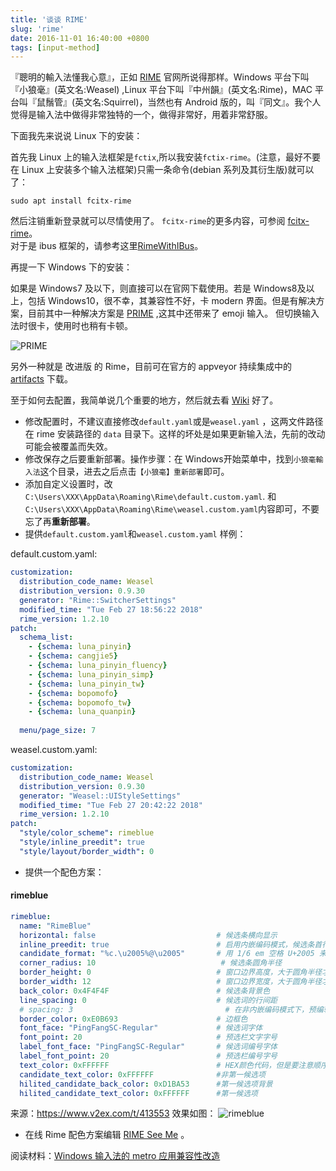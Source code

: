 ```yaml
---
title: '谈谈 RIME'
slug: 'rime'
date: 2016-11-01 16:40:00 +0800
tags: [input-method]
---
```


『聰明的輸入法懂我心意』，正如 [RIME](http://rime.im/) 官网所说得那样。Windows 平台下叫『小狼毫』(英文名:Weasel) ,Linux 平台下叫『中州韻』(英文名:Rime)，MAC 平台叫『鼠鬚管』(英文名:Squirrel)，当然也有 Android 版的，叫『同文』。我个人觉得是输入法中做得非常独特的一个，做得非常好，用着非常舒服。  

<!-- more -->

下面我先来说说 Linux 下的安装：  

首先我 Linux 上的输入法框架是`fctix`,所以我安装`fctix-rime`。(注意，最好不要在 Linux 上安装多个输入法框架)只需一条命令(debian 系列及其衍生版)就可以了：  

```
sudo apt install fcitx-rime
```
然后注销重新登录就可以尽情使用了。  `fcitx-rime`的更多内容，可参阅 [fcitx-rime](https://github.com/fcitx/fcitx-rime)。  
对于是 ibus 框架的，请参考这里[RimeWithIBus](https://github.com/rime/home/wiki/RimeWithIBus)。  

再提一下 Windows 下的安装：  

如果是 Windows7 及以下，则直接可以在官网下载使用。若是 Windows8及以上，包括 Windows10，很不幸，其兼容性不好，卡 modern 界面。但是有解决方案，目前其中一种解决方案是 [PRIME](https://github.com/osfans/PRIME) ,这其中还带来了 emoji 输入。  但切换输入法时很卡，使用时也稍有卡顿。

![PRIME](https://cdn.rawgit.com/qanno/qanno.github.io/master/images/prime.png)  

另外一种就是 改进版 的 Rime，目前可在官方的 appveyor 持续集成中的 [artifacts](https://ci.appveyor.com/project/rime/weasel/build/artifacts) 下载。


至于如何去配置，我简单说几个重要的地方，然后就去看 [Wiki](https://github.com/rime/home/wiki/UserGuide) 好了。

- 修改配置时，不建议直接修改`default.yaml`或是`weasel.yaml` ，这两文件路径在 rime 安装路径的 `data` 目录下。这样的坏处是如果更新输入法，先前的改动可能会被覆盖而失效。
- 修改保存之后要重新部署。操作步骤：在 Windows开始菜单中，找到`小狼毫輸入法`这个目录，进去之后点击`【小狼毫】重新部署`即可。
- 添加自定义设置时，改`C:\Users\XXX\AppData\Roaming\Rime\default.custom.yaml`. 和`C:\Users\XXX\AppData\Roaming\Rime\weasel.custom.yaml`内容即可，不要忘了再**重新部署**。
- 提供`default.custom.yaml`和`weasel.custom.yaml` 样例：  

default.custom.yaml:   
```yaml
customization:
  distribution_code_name: Weasel
  distribution_version: 0.9.30
  generator: "Rime::SwitcherSettings"
  modified_time: "Tue Feb 27 18:56:22 2018"
  rime_version: 1.2.10
patch:
  schema_list:
    - {schema: luna_pinyin}
    - {schema: cangjie5}
    - {schema: luna_pinyin_fluency}
    - {schema: luna_pinyin_simp}
    - {schema: luna_pinyin_tw}
    - {schema: bopomofo}
    - {schema: bopomofo_tw}
    - {schema: luna_quanpin}
    
  menu/page_size: 7
```  
weasel.custom.yaml:  
```yaml
customization:
  distribution_code_name: Weasel
  distribution_version: 0.9.30
  generator: "Weasel::UIStyleSettings"
  modified_time: "Tue Feb 27 20:42:22 2018"
  rime_version: 1.2.10
patch:
  "style/color_scheme": rimeblue
  "style/inline_preedit": true
  "style/layout/border_width": 0
```
- 提供一个配色方案：
#### rimeblue
```yaml
rimeblue:
  name: "RimeBlue"
  horizontal: false                           # 候选条横向显示
  inline_preedit: true                        # 启用内嵌编码模式，候选条首行不显示拼音
  candidate_format: "%c.\u2005%@\u2005"       # 用 1/6 em 空格 U+2005 来控制编号 %c 和候选词 %@ 前后的空间。
  corner_radius: 10                            # 候选条圆角半径
  border_height: 0                            # 窗口边界高度，大于圆角半径才生效
  border_width: 12                            # 窗口边界宽度，大于圆角半径才生效
  back_color: 0x4F4F4F                        # 候选条背景色
  line_spacing: 0                             # 候选词的行间距
  # spacing: 3                                  # 在非内嵌编码模式下，预编辑和候选词之间的间距
  border_color: 0xE0B693                      # 边框色
  font_face: "PingFangSC-Regular"             # 候选词字体
  font_point: 20                              # 预选栏文字字号
  label_font_face: "PingFangSC-Regular"       # 候选词编号字体
  label_font_point: 20                        # 预选栏编号字号
  text_color: 0xFFFFFF                        # HEX颜色代码，但是要注意顺序是蓝绿红（倒序）0xBBGGRR
  candidate_text_color: 0xFFFFFF              #非第一候选项
  hilited_candidate_back_color: 0xD1BA53      #第一候选项背景
  hilited_candidate_text_color: 0xFFFFFF      #第一候选项
```
  来源：https://www.v2ex.com/t/413553
  效果如图：
  ![rimeblue](https://raw.githubusercontent.com/vitzy/imue/master/imgs/color_scheme_rimeblue.png)
- 在线 Rime 配色方案编辑 [RIME See Me](https://rime.netlify.com) 。

阅读材料：[Windows 输入法的 metro 应用兼容性改造](https://hcyue.me/2018/01/13/Windows%20%E8%BE%93%E5%85%A5%E6%B3%95%E7%9A%84%20metro%20%E5%BA%94%E7%94%A8%E5%85%BC%E5%AE%B9%E6%80%A7%E6%94%B9%E9%80%A0/#more) 